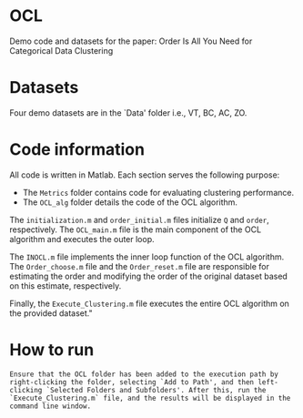 # OCL
Demo code and datasets for the paper: Order Is All You Need for Categorical Data Clustering

# Datasets
Four demo datasets are in the `Data' folder i.e., VT, BC, AC, ZO. 

# Code information

All code is written in Matlab. Each section serves the following purpose:

- The `Metrics` folder contains code for evaluating clustering performance.
- The `OCL_alg` folder details the code of the OCL algorithm.

The `initialization.m` and `order_initial.m` files initialize `Q` and `order`, respectively. The `OCL_main.m` file is the main component of the OCL algorithm and executes the outer loop.

The `INOCL.m` file implements the inner loop function of the OCL algorithm. The `Order_choose.m` file and the `Order_reset.m` file are responsible for estimating the order and modifying the order of the original dataset based on this estimate, respectively.

Finally, the `Execute_Clustering.m` file executes the entire OCL algorithm on the provided dataset."

# How to run
	Ensure that the OCL folder has been added to the execution path by right-clicking the folder, selecting `Add to Path', and then left-clicking `Selected Folders and Subfolders'. After this, run the `Execute_Clustering.m` file, and the results will be displayed in the command line window.
